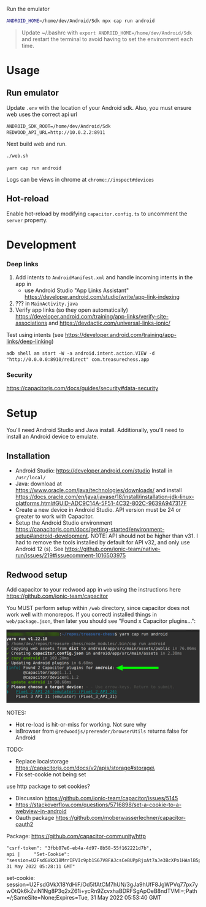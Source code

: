 Run the emulator

```bash
ANDROID_HOME=/home/dev/Android/Sdk npx cap run android
```

> Update ~/.bashrc with `export ANDROID_HOME=/home/dev/Android/Sdk` and restart the terminal to avoid having to set the environment each time.

# Usage

## Run emulator

Update `.env` with the location of your Android sdk. Also, you must ensure web uses the correct api url

```
ANDROID_SDK_ROOT=/home/dev/Android/Sdk
REDWOOD_API_URL=http://10.0.2.2:8911
```

Next build web and run.

```
./web.sh

yarn cap run android
```

Logs can be views in chrome at `chrome://inspect#devices`

## Hot-reload

Enable hot-reload by modifying `capacitor.config.ts` to uncomment the `server` property.

# Development

### Deep links

1. Add intents to `AndroidManifest.xml` and handle incoming intents in the app in
   - use Android Studio "App Links Assistant" https://developer.android.com/studio/write/app-link-indexing
2. ??? in `MainActivity.java`
3. Verify app links (so they open automatically) https://developer.android.com/training/app-links/verify-site-associations and https://devdactic.com/universal-links-ionic/

Test using intents (see https://developer.android.com/training/app-links/deep-linking)

```
adb shell am start -W -a android.intent.action.VIEW -d "http://0.0.0.0:8910/redirect" com.treasurechess.app
```

### Security

https://capacitorjs.com/docs/guides/security#data-security

# Setup

You'll need Android Studio and Java install. Additionally, you'll need to install an Android device to emulate.

## Installation

- Android Studio: https://developer.android.com/studio Install in `/usr/local/`
- Java: download at https://www.oracle.com/java/technologies/downloads/ and install https://docs.oracle.com/en/java/javase/18/install/installation-jdk-linux-platforms.html#GUID-ADC9C14A-5F51-4C32-802C-9639A947317F
- Create a new device in Android Studio. API version must be 24 or greater to work with Capacitor.
- Setup the Android Studio environment https://capacitorjs.com/docs/getting-started/environment-setup#android-development. NOTE: API should not be higher than v31. I had to remove the tools installed by default for API v32, and only use Android 12 (s). See https://github.com/ionic-team/native-run/issues/219#issuecomment-1016503975

## Redwood setup

Add capacitor to your redwood app in `web` using the instructions here https://github.com/ionic-team/capacitor

You MUST perform setup within `/web` directory, since capacitor does not work well with monorepos. If you correctl installed things in `web/package.json`, then later you should see "Found x Capacitor plugins...":

![](./assets/capacitor-run-android.png)

NOTES:

- Hot re-load is hit-or-miss for working. Not sure why
- isBrowser from `@redwoodjs/prerender/browserUtils` returns false for Android

TODO:

- Replace localstorage https://capacitorjs.com/docs/v2/apis/storage#storage\
- Fix set-cookie not being set

use http package to set cookies?

- Discussion https://github.com/ionic-team/capacitor/issues/5145
- https://stackoverflow.com/questions/5716898/set-a-cookie-to-a-webview-in-android
- Oauth package https://github.com/moberwasserlechner/capacitor-oauth2

Package: https://github.com/capacitor-community/http

```
"csrf-token": "3fbb07e6-eb4a-4d97-8b58-55f162221d7b",
api |     "Set-Cookie": "session=U2FsdGVkX18MrrIFVIc9pb1S67V8FAJcsCeBUPpRjxAt7aJe3BcXPo1HAnlB5pef4QnR935rM33Qd5AYMsfsoEZy1zPbUa+Uu1c9fGWPkvU=;HttpOnly;Path=/;SameSite=None;Expires=Tue, 31 May 2022 05:28:11 GMT"
```

set-cookie: session=U2FsdGVkX18YdHiF/Od5IfAtCM7hUN/3gJa9hUfF8JgWPVq77px7ywOtQk6kZviN1Ng8P3q2xZ61i+ycRn9ZcvxhaBDRFSgApOeB8ndTVMI=;Path=/;SameSite=None;Expires=Tue, 31 May 2022 05:53:40 GMT
